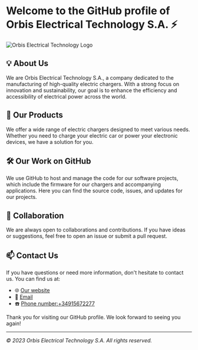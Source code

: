 # Welcome to the GitHub profile of Orbis Electrical Technology S.A. :zap: 

![Orbis Electrical Technology Logo](https://viarisorbis.com/wp-content/uploads/2021/02/logo-ORBIS-opt-ok-300x90.png)

## :bulb: About Us

We are Orbis Electrical Technology S.A., a company dedicated to the manufacturing of high-quality electric chargers. With a strong focus on innovation and sustainability, our goal is to enhance the efficiency and accessibility of electrical power across the world.

## :electric_plug: Our Products

We offer a wide range of electric chargers designed to meet various needs. Whether you need to charge your electric car or power your electronic devices, we have a solution for you.

## :hammer_and_wrench: Our Work on GitHub

We use GitHub to host and manage the code for our software projects, which include the firmware for our chargers and accompanying applications. Here you can find the source code, issues, and updates for our projects.

## :handshake: Collaboration

We are always open to collaborations and contributions. If you have ideas or suggestions, feel free to open an issue or submit a pull request.

## :mailbox: Contact Us

If you have questions or need more information, don't hesitate to contact us. You can find us at:

- :globe_with_meridians: [Our website](https://www.orbis.es)
- :email: [Email](mailto:info@orbis.es)
- :phone: [Phone number:+34915672277](tel:+34915672277)

Thank you for visiting our GitHub profile. We look forward to seeing you again!

---

_© 2023 Orbis Electrical Technology S.A. All rights reserved._



